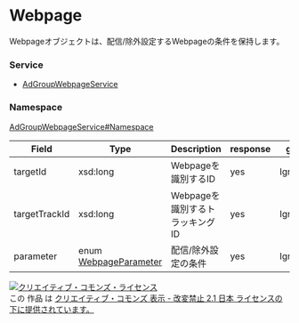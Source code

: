 # Webpage
Webpageオブジェクトは、配信/除外設定するWebpageの条件を保持します。
### Service
+ [AdGroupWebpageService](../../services/AdGroupWebpageService.md)

### Namespace
[AdGroupWebpageService#Namespace](../../services/AdGroupWebpageService.md#namespace)

| Field | Type | Description | response | get | add | set | remove |
|---|---|---|---|---|---|---|---|
| targetId| xsd:long| Webpageを識別するID | yes | Ignore | Ignore | Req | Req |
| targetTrackId| xsd:long| Webpageを識別するトラッキングID | yes | Ignore | Ignore | Ignore | Ignore |
| parameter | enum <a href="WebpageParameter.md">WebpageParameter</a>| 配信/除外設定の条件 | yes | Ignore | Req | Ignore | Ignore |

<a rel="license" href="http://creativecommons.org/licenses/by-nd/2.1/jp/"><img alt="クリエイティブ・コモンズ・ライセンス" style="border-width:0" src="https://i.creativecommons.org/l/by-nd/2.1/jp/88x31.png" /></a><br />この 作品 は <a rel="license" href="http://creativecommons.org/licenses/by-nd/2.1/jp/">クリエイティブ・コモンズ 表示 - 改変禁止 2.1 日本 ライセンスの下に提供されています。</a>
